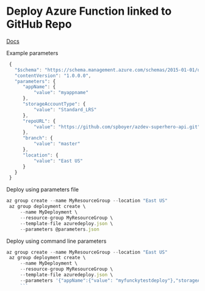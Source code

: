 # Deploy Azure Function linked to GitHub Repo

<!--
<a href="https://portal.azure.com/#create/Microsoft.Template/uri/https%3A%2F%2Fraw.githubusercontent.com%2Fazure%2Fazure-quickstart-templates%2Fmaster%2F201-web-app-github-deploy%2Fazuredeploy.json" target="_blank">
    <img src="http://azuredeploy.net/deploybutton.png"/>
</a>
<a href="http://armviz.io/#/?load=https%3A%2F%2Fraw.githubusercontent.com%2FAzure%2Fazure-quickstart-templates%2Fmaster%2F201-web-app-github-deploy%2Fazuredeploy.json" target="_blank">
    <img src="http://armviz.io/visualizebutton.png"/>
</a>
--> 
[Docs](https://docs.microsoft.com/en-us/azure/azure-resource-manager/resource-group-template-deploy-cli)

Example parameters
```javascript
 {
   "$schema": "https://schema.management.azure.com/schemas/2015-01-01/deploymentParameters.json#",
   "contentVersion": "1.0.0.0",
   "parameters": {
      "appName": {
          "value": "myappname"
      },
      "storageAccountType": {
          "value": "Standard_LRS"
      },
      "repoURL": {
          "value": "https://github.com/spboyer/azdev-superhero-api.git"
      },
      "branch": {
          "value": "master"
      },
      "location": {
          "value": "East US"
      }
   }
 }
```

Deploy using parameters file

```javascript
az group create --name MyResourceGroup --location "East US"
 az group deployment create \
     --name MyDeployment \
     --resource-group MyResourceGroup \
     --template-file azuredeploy.json \
     --parameters @parameters.json
```

Deploy using command line parameters

```javascript
az group create --name MyResourceGroup --location "East US"
 az group deployment create \
     --name MyDeployment \
     --resource-group MyResourceGroup \
     --template-file azuredeploy.json \
     --parameters '{"appName":{"value": "myfunckytestdeploy"},"storageAccountType":{"value":"Standard_LRS"},"repoURL":{"value":"https://github.com/spboyer/azdev-superhero-api.git"},"branch":{"value":"master"},"location":{"value": "East US"}}'
     ```
